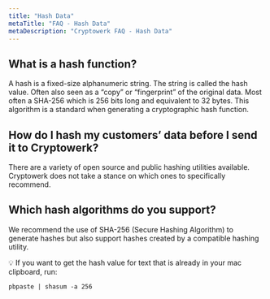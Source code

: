 ```yaml
---
title: "Hash Data"
metaTitle: "FAQ - Hash Data"
metaDescription: "Cryptowerk FAQ - Hash Data"
---
```

## What is a hash function?
A hash is a fixed-size alphanumeric string. The string is called the hash value. Often also seen as a “copy” or “fingerprint” of the original data. Most often a SHA-256 which is 256 bits long and equivalent to 32 bytes. This algorithm is a standard when generating a cryptographic hash function. 

## How do I hash my customers’ data before I send it to Cryptowerk?
There are a variety of open source and public hashing utilities available. Cryptowerk does not take a stance on which ones to specifically recommend.

## Which hash algorithms do you support?
We recommend the use of SHA-256 (Secure Hashing Algorithm) to generate hashes but also support hashes created by a compatible hashing utility.

💡 If you want to get the hash value for text that is already in your mac  clipboard, run:
```
pbpaste | shasum -a 256
```
